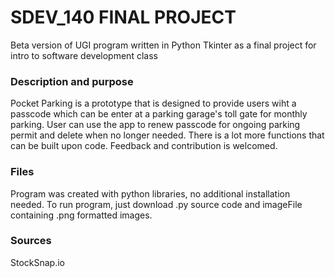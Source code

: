 # SDEV_140 FINAL PROJECT

Beta version of UGI program written in Python Tkinter as a final project for intro to software development class

### Description and purpose
Pocket Parking is a prototype that is designed to provide users wiht a passcode which can be enter at a parking garage's 
toll gate for monthly parking. User can use the app to renew passcode for ongoing parking permit and delete when no longer 
needed. There is a lot more functions that can be built upon code. Feedback and contribution is welcomed.

### Files
Program was created with python libraries, no additional installation needed. 
To run program, just download .py source code and imageFile containing .png formatted images. 

### Sources
StockSnap.io
